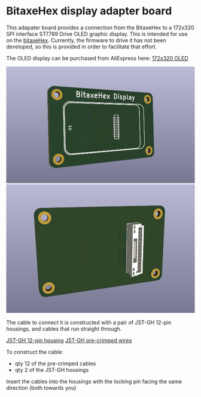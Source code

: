 # BitaxeHex display adapter board
This adapater board provides a connection from the BitaxeHex to a 
172x320 SPI interface ST7789 Drive OLED graphic display.  This is 
intended for use on the [bitaxeHex](https://github.com/skot/bitaxeHex).
Currently, the firmware to drive it has not been developed, so this is 
provided in order to facilitate that effort.

The OLED display can be purchased from AliExpress here:
[172x320 OLED](https://www.aliexpress.us/item/3256804691627769.html)

![bitaxeHex display front](doc/display-board-render-front.png)
![bitaxeHex display back](doc/display-board-render-back.png)

The cable to connect it is constructed with a pair of JST-GH 12-pin housings, and 
cables that run straight through.  

[JST-GH 12-pin housing](https://www.digikey.com/en/products/detail/jst-sales-america-inc/GHR-12V-S/807824)
[JST-GH pre-crimped wires](https://www.digikey.com/en/products/detail/jst-sales-america-inc/AGHGH28K305/6009450)

To construct the cable:
- qty 12 of the pre-crimped cables
- qty 2 of the JST-GH housings

Insert the cables into the housings with the locking pin facing the same direction (both towards you)

